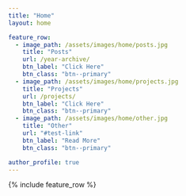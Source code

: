 ```yaml
---
title: "Home"
layout: home

feature_row:
  - image_path: /assets/images/home/posts.jpg
    title: "Posts"
    url: /year-archive/
    btn_label: "Click Here"
    btn_class: "btn--primary"
  - image_path: /assets/images/home/projects.jpg
    title: "Projects"
    url: /projects/
    btn_label: "Click Here"
    btn_class: "btn--primary"
  - image_path: /assets/images/home/other.jpg
    title: "Other"
    url: "#test-link"
    btn_label: "Read More"
    btn_class: "btn--primary"

author_profile: true
---
```


{% include feature_row %}

